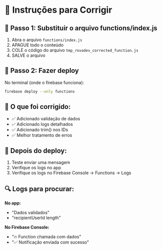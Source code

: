 # 🔧 Instruções para Corrigir

## 📝 Passo 1: Substituir o arquivo functions/index.js

1. Abra o arquivo `functions/index.js`
2. APAGUE todo o conteúdo
3. COLE o código do arquivo `tmp_rovodev_corrected_function.js`
4. SALVE o arquivo

## 🚀 Passo 2: Fazer deploy

No terminal (onde o firebase funciona):
```bash
firebase deploy --only functions
```

## 🎯 O que foi corrigido:

- ✅ Adicionado validação de dados
- ✅ Adicionado logs detalhados
- ✅ Adicionado trim() nos IDs
- ✅ Melhor tratamento de erros

## 📱 Depois do deploy:

1. Teste enviar uma mensagem
2. Verifique os logs no app
3. Verifique os logs no Firebase Console → Functions → Logs

## 🔍 Logs para procurar:

**No app:**
- "Dados validados"
- "recipientUserId length"

**No Firebase Console:**
- "🔥 Function chamada com dados"
- "✅ Notificação enviada com sucesso"
